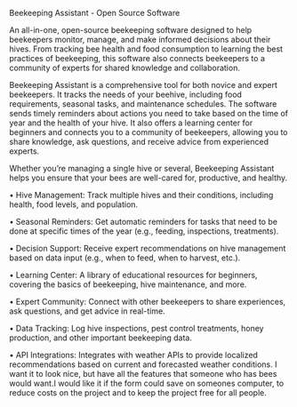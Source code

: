 Beekeeping Assistant - Open Source Software



An all-in-one, open-source beekeeping software designed to help beekeepers monitor, manage, and make informed decisions about their hives. From tracking bee health and food consumption to learning the best practices of beekeeping, this software also connects beekeepers to a community of experts for shared knowledge and collaboration.

Beekeeping Assistant is a comprehensive tool for both novice and expert beekeepers. It tracks the needs of your beehive, including food requirements, seasonal tasks, and maintenance schedules. The software sends timely reminders about actions you need to take based on the time of year and the health of your hive. It also offers a learning center for beginners and connects you to a community of beekeepers, allowing you to share knowledge, ask questions, and receive advice from experienced experts.

Whether you’re managing a single hive or several, Beekeeping Assistant helps you ensure that your bees are well-cared for, productive, and healthy.


• Hive Management: Track multiple hives and their conditions, including health, food levels, and population.

• Seasonal Reminders: Get automatic reminders for tasks that need to be done at specific times of the year (e.g., feeding, inspections, treatments).

• Decision Support: Receive expert recommendations on hive management based on data input (e.g., when to feed, when to harvest, etc.).

• Learning Center: A library of educational resources for beginners, covering the basics of beekeeping, hive maintenance, and more.

• Expert Community: Connect with other beekeepers to share experiences, ask questions, and get advice in real-time.

• Data Tracking: Log hive inspections, pest control treatments, honey production, and other important beekeeping data.

• API Integrations: Integrates with weather APIs to provide localized recommendations based on current and forecasted weather conditions.
I want it to look nice, but have all the features that someone who has bees would want.I would like it if the form could save on someones computer, to reduce costs on the project and to keep the project free for all people. 
